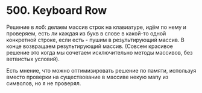 # 500. Keyboard Row

Решение в лоб: делаем массив строк на клавиатуре, идём по нему и проверяем, есть ли каждая из букв в слове в какой-то одной конкретной строке, если есть - пушим в результирующий массив. В конце возвращаем результирующий массив. (Совсем красивое решение это когда мы сочетаем исключительно методы массивов, без ветвистых условий).

Есть мнение, что можно оптимизировать решение по памяти, используя вместо проверки на существование в массиве некую мапу из символов, но я не проверял.
